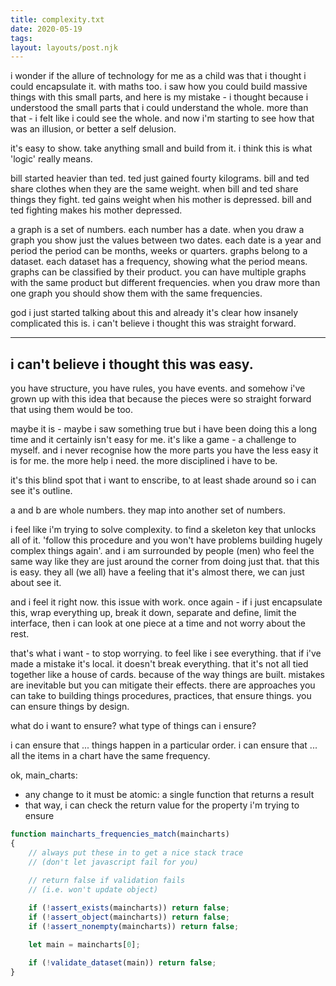 ```yaml
---
title: complexity.txt
date: 2020-05-19
tags:
layout: layouts/post.njk
---
```


i wonder if the allure of technology for me as a child was
that i thought i could encapsulate it.
with maths too. i saw how you could build massive things
with this small parts, and here is my mistake - i thought
because i understood the small parts that i could
understand the whole. more than that - i felt like i could
see the whole. and now i'm starting to see how that was
an illusion, or better a self delusion.

it's easy to show. take anything small and build from it.
i think this is what 'logic' really means.

bill started heavier than ted.
ted just gained fourty kilograms.
bill and ted share clothes when they are the same weight.
when bill and ted share things they fight.
ted gains weight when his mother is depressed.
bill and ted fighting makes his mother depressed.

a graph is a set of numbers.
each number has a date.
when you draw a graph you show just the values between two dates.
each date is a year and period
the period can be months, weeks or quarters.
graphs belong to a dataset.
each dataset has a frequency, showing what the period means.
graphs can be classified by their product.
you can have multiple graphs with the same product but different frequencies.
when you draw more than one graph you should show them with the same frequencies.

god i just started talking about this
and already it's clear how insanely complicated this is.
i can't believe i thought this was straight forward.

---
i can't believe i thought this was easy.
---

you have structure, you have rules, you have events.
and somehow i've grown up with this idea that because the pieces were so straight
forward that using them would be too.

maybe it is - maybe i saw something true
but i have been doing this a long time
and it certainly isn't easy for me.
it's like a game - a challenge to myself.
and i never recognise how the more parts you have the less easy it is for me.
the more help i need. the more disciplined i have to be.

it's this blind spot that i want to enscribe, to at least shade around
so i can see it's outline.

a and b are whole numbers.
they map into another set of numbers.

i feel like i'm trying to solve complexity.
to find a skeleton key that unlocks all of it.
'follow this procedure and you won't have problems
building hugely complex things again'.
and i am surrounded by people (men) who feel the same way
like they are just around the corner from doing just that.
that this is easy. they all (we all) have a feeling that
it's almost there, we can just about see it.

and i feel it right now. this issue with work.
once again - if i just encapsulate this, wrap everything up,
break it down, separate and define, limit the interface,
then i can look at one piece at a time and not worry about
the rest.

that's what i want - to stop worrying.
to feel like i see everything.
that if i've made a mistake it's local. it doesn't break everything.
that it's not all tied together like a house of cards.
because of the way things are built.
mistakes are inevitable but you can mitigate their effects.
there are approaches you can take to building things
procedures, practices,
that ensure things. you can ensure things by design.

what do i want to ensure?
what type of things can i ensure?

i can ensure that ... things happen in a particular order.
i can ensure that ... all the items in a chart have the same frequency.

ok, main_charts:

 - any change to it must be atomic: a single function that returns a result
 - that way, i can check the return value for the property i'm trying to ensure

```js
function maincharts_frequencies_match(maincharts)
{
	// always put these in to get a nice stack trace
	// (don't let javascript fail for you)
	
	// return false if validation fails
	// (i.e. won't update object)

	if (!assert_exists(maincharts)) return false;
	if (!assert_object(maincharts)) return false;
	if (!assert_nonempty(maincharts)) return false;

	let main = maincharts[0];

	if (!validate_dataset(main)) return false;
}
```